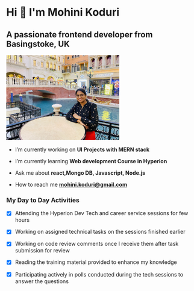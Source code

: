 # Hi 👋 I'm Mohini Koduri
  ## A passionate frontend developer from Basingstoke, UK

<picture>
  <source media="(prefers-color-scheme: dark)" srcset="https://raw.githubusercontent.com/mohinikoduri/mohinikoduri/main/images/MohiniProfilePicture.jpg">
 <source media="(prefers-color-scheme: light)" srcset="https://raw.githubusercontent.com/mohinikoduri/mohinikoduri/main/images/MohiniProfilePicture.jpg">
  <img alt="how I look" width="300px" src="https://raw.githubusercontent.com/mohinikoduri/mohinikoduri/main/images/MohiniProfilePicture.jpg">
</picture>

-  I’m currently working on **UI Projects with MERN stack**

-  I’m currently learning **Web development Course in Hyperion**

-  Ask me about **react,Mongo DB, Javascript, Node.js**

-  How to reach me **mohini.koduri@gmail.com**

  ### My Day to Day Activities
  - [x] Attending the Hyperion Dev Tech and career service sessions for few hours
  - [x] Working on assigned technical tasks on the sessions finished earlier
  - [x] Working on code review comments once I receive them after task submission for review
  - [x] Reading the training material provided to enhance my knowledge
  - [x] Participating actively in polls conducted during the tech sessions to answer the questions



